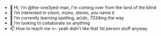 - 👋 Hi, I’m @the-one3yed-man, I'm coming over from the land of the blind
- 👀 I’m interested in vision, mono, stereo, you name it
- 🌱 I’m currently learning spelling, ac\dc, 7334ing the way 
- 💞️ I’m looking to collaborate on anything
- 📫 How to reach me <-- yeah didn't like that 1st person stuff anyway

<!---
the-one3yed-man/the-one3yed-man is a ✨ special ✨ repository because its `README.md` (this file) appears on your GitHub profile.
You can click the Preview link to take a look at your changes.
--->
